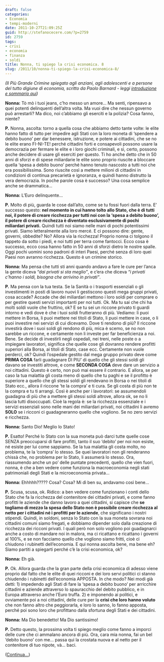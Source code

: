 ```yaml
---
draft: false
categories:
- Economia
- tempi-moderni
date: 2011-10-27T21:09:25Z
guid: http://stefanocecere.com/?p=2759
id: 2759
tags:
- crisi
- economia
- finanza
- soldi
title: Nonna, ti spiego la crisi economica. 8
slug: /2011/10/nonna-ti-spiego-la-crisi-economica-8/
---
```


_(Il Più Grande Crimine spiegato agli anziani, agli adolescenti e a persone del tutto digiune di economia, scritto da Paolo Barnard - leggi [introduzione e sommario qui](http://stefanocecere.com/2011/10/24/vi-spiego-la-crisi-economica/ "Vi spiego la crisi economica"))_

**Nonna:** Tò mò i tuoi jeans, c’ho messo un amore… Ma senti, ripensavo a quei potenti delinquenti dell’altra volta. Ma vuoi dire che nessun governo può arrestarli? Ma dico, noi c’abbiamo gli eserciti e la polizia? Cosa fanno, niente?

**P.** Nonna, ascolta: torno a quella cosa che abbiamo detto tante volte: le elite hanno fatto di tutto per impedire agli Stati con la loro moneta di ‘spendere a debito buono’ per dar benessere, istruzione, e potere ai cittadini, che se no le elite erano FI-NI-TE! perché cittadini forti e consapevoli possono usare la democrazia per fermare le elite e i loro giochi criminali, e sì, certo, possono anche decidere di usare gli eserciti per questo. Ti ho anche detto che in 50 anni di sforzi e di spese miliardarie le elite sono proprio riuscite a bloccare quella ‘spesa a debito buono’ perché hanno tenuto nascosto a tutti noi che era possibilissima. Sono riuscite così a mettere milioni di cittadini in condizioni di continua precarietà e ignoranza, e quindi hanno distrutto la vera democrazia. In poche parole cosa è successo? Una cosa semplice anche se drammatica…

**Nonna:** L’Euro delinquente…

**P.** Molto di più, guarda le cose dall’alto, come se tu fossi fuori dalla terra. E’ successo questo: **nel momento in cui hanno tolto allo Stato, che è di tutti noi, il potere di creare ricchezza per tutti noi con la ‘spesa a debito buono’, il potere di creare ricchezza è diventato esclusivamente di pochi miliardari privati.** Quindi tutti noi siamo nelle mani di pochi potentissimi privati. Siamo letteralmente alla loro mercé. E ci possono dire: gente, governi, obbedite? No? Allora via la ricchezza! Proprio nonna ci tolgono il tappeto da sotto i piedi, e noi tutti per terra come fantocci. Ecco cosa è successo, ecco cosa hanno fatto in 50 anni di sforzi dietro le nostre spalle. Oggi pochi uomini sono padroni di interi Paesi, perché senza di loro quei Paesi non avranno ricchezza. Questo è un crimine storico.

**Nonna:** Ma pensa che tutti sti anni quando andavo a fare le cure per l’anca la gente diceva _“dai privati si sta meglio”_, e c’era che diceva _“i privati c’hanno i soldi, bisogna che arrivino in privati”_.

**P.** Ma pensa con la tua testa. Se la Sanità o i trasporti essenziali o gli investimenti in posti di lavoro nuovi li gestiscono questi mega gruppi privati, cosa accade? Accade che dei miliardari mettono i loro soldi per comprare o per gestire questi servizi importanti per noi tutti. Ok. Ma tu sai che chi ha molti soldi vuole che fruttino, ok? E se tu sei un riccone privato ti guardi intorno e vedi dove è che i tuoi soldi frutteranno di più. Vediamo: li puoi mettere in Borsa, li puoi mettere nei titoli di Stato, li puoi mettere in case, o li puoi investire nei servizi di cui dicevamo. Dove ti rendono di più? Il riccone investirà dove i suoi soldi gli rendono di più, mica è scemo, se no non sarebbe un riccone, e certamente non li investe per far beneficienza a noi. Bene. Se decide di investirli negli ospedali, nei treni, nelle poste o a impiegare lavoratori, significa che quelle cose gli dovranno rendere profitti superiori alla Borsa, ai titoli di Stato, case ecc. Certamente non vuole perderci, ok? Quindi l’ospedale gestito dal mega gruppo privato deve come **PRIMA COSA** farli guadagnare DI PIU’ di quello che gli stessi soldi gli davano se investiti altrove, e come **SECONDA COSA** deve dare un servizio a noi cittadini. Questo è certo, non può mai essere il contrario. E allora, se per caso la tua malattia gli costa meno di quello che tu paghi e se il profitto è superiore a quello che gli stessi soldi gli rendevano in Borsa o nei titoli di Stato ecc., allora il riccone ‘te la compra’ e ti cura. Se gli costa di più non te la compra e tu ti arrangi. Così è anche per i lavoratori: se assumendoli guadagna di più che a mettere gli stessi soldi altrove, allora ok, se no li lascia tutti disoccupati. Cioè la regola è: se la ricchezza essenziale e i servizi essenziali sono nelle mani dei miliardari privati, noi cittadini li avremo **SOLO** se i ricconi ci guadagneranno quello che vogliono. Se no zero servizi e ricchezza.

**Nonna:** Santo Dio! Meglio lo Stato!

**P.** Esatto! Perché lo Stato con la sua moneta può darci tutte quelle cose SENZA preoccuparsi di fare profitti, tanto il suo ‘debito’ per noi non esiste, né esiste per lui come sappiamo. Se la tua malattia gli costa molto, no problema, te la ‘compra’ lo stesso. Se quei lavoratori non gli renderanno chissà che, no problema per lo Stato, li assumerà lo stesso. Ora, riassumendo anche un po’ delle puntate precedenti, quello che vien fuori, nonna, è che a ben vedere come funziona la macroeconomia negli stati patrimoniali degli Stati e la microeconomia privata…

**Nonna:** Ehhhhh????? Cosa? Cosa? Mi dì ben su, andavamo così bene…

**P.** Scusa, scusa, ok. Ridico: a ben vedere come funzionano i conti dello Stato che fa la ricchezza del contenitore dei cittadini privati, e come fanno profitti le aziende che danno lavoro a quei cittadini, si capisce che **se togliamo di mezzo la spesa dello Stato non è possibile creare ricchezza al netto per i cittadini né i profitti per le aziende**, che significano i nostri stipendi. Quindi, in soldoni, senza lo Stato con la sua moneta sovrana noi cittadini comuni siamo fregati, e dobbiamo dipender solo dalla creazione di ricchezza dei ricconi privati. I quali però non solo vogliono poi guadagnarci anche a costo di mandare noi in malora, ma ci ricattano e ricattano i governi al 100%, e se non facciamo quello che vogliono siamo fritti, cioè ci chiudono i rubinetti dell’economia. E qui nonna ascolta bene, ma bene eh? Siamo partiti a spiegarti perché c’è la crisi economica, ok?

**Nonna:** Eh già.

**P.** Ok. Allora guarda che la gran parte della crisi economica di adesso viene proprio dal fatto che le elite di quei ricconi e dei loro servi politici ci stanno chiudendo i rubinetti dell’economia APPOSTA. In che modo? Nei modi già detti: 1) impedendo agli Stati di fare la ‘spesa a debito buono’ per arricchire cittadini e aziende attraverso lo spauracchio del debito pubblico, e in Europa attraverso anche l’Euro truffa. 2) e imponendo ai politici, e ovviamente poi a noi cittadini, delle cure per la **crisi che loro hanno voluto** che non fanno altro che peggiorarla, e loro lo sanno, lo fanno apposta, perché poi sono loro che profittano dalla sfortuna degli Stati e dei cittadini.

**Nonna:** Ma Dio benedetto! Ma Dio santissimo!

**P.** Detto questo, la prossima volta ti spiego meglio come fanno a imporci delle cure che ci ammalano ancora di più. Ora, cara mia nonna, fai un bel ‘debito buono’ con me… passa qui la crostata nuova e al netto per il contenitore di tuo nipote, và… baci.

([Continua…](http://stefanocecere.com/2011/11/01/nonna-ti-spiego-la-crisi-economica-9/ "Nonna, ti spiego la crisi economica. 9"))